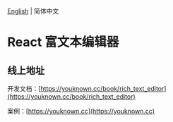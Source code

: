 [English](./README.md) | 简体中文

# React 富文本编辑器

## 线上地址

开发文档：[https://youknown.cc/book/rich_text_editor](https://youknown.cc/book/rich_text_editor)

案例：[https://youknown.cc](https://youknown.cc)